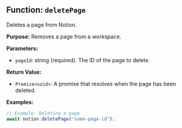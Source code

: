 ## Function: `deletePage`

Deletes a page from Notion.

**Purpose:**
Removes a page from a workspace.

**Parameters:**

- `pageId`: string (required). The ID of the page to delete.

**Return Value:**

- `Promise<void>`: A promise that resolves when the page has been deleted.

**Examples:**

```typescript
// Example: Deleting a page
await notion.deletePage("some-page-id");
```